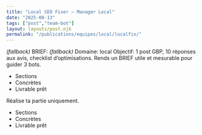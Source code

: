 ```yaml
---
title: "Local SEO Fixer — Manager Local"
date: "2025-08-13"
tags: ["post","team-bot"]
layout: layouts/post.njk
permalink: "/publications/equipes/local/localfix/"
---
```

*(fallback)* BRIEF:
*(fallback)* Domaine: local
Objectif: 1 post GBP, 10 réponses aux avis, checklist d’optimisations.
Rends un BRIEF utile et mesurable pour guider 3 bots.

- Sections
- Concrètes
- Livrable prêt

Réalise ta partie uniquement.

- Sections
- Concrètes
- Livrable prêt
